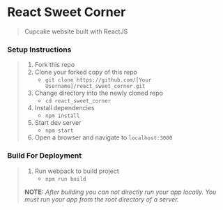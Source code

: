 # React Sweet Corner

> Cupcake website built with ReactJS

### Setup Instructions

> 1. Fork this repo
> 1. Clone your forked copy of this repo
>    - `git clone https://github.com/[Your Username]/react_sweet_corner.git`
> 1. Change directory into the newly cloned repo
>    - `cd react_sweet_corner`
> 1. Install dependencies 
>    - `npm install`
> 1. Start dev server
>    - `npm start`
> 1. Open a browser and navigate to `localhost:3000`

### Build For Deployment

> 1. Run webpack to build project
>    - `npm run build`
> 
> **NOTE:** *After building you can not directly run your app locally. You must run your app from the root directory of a server.*
